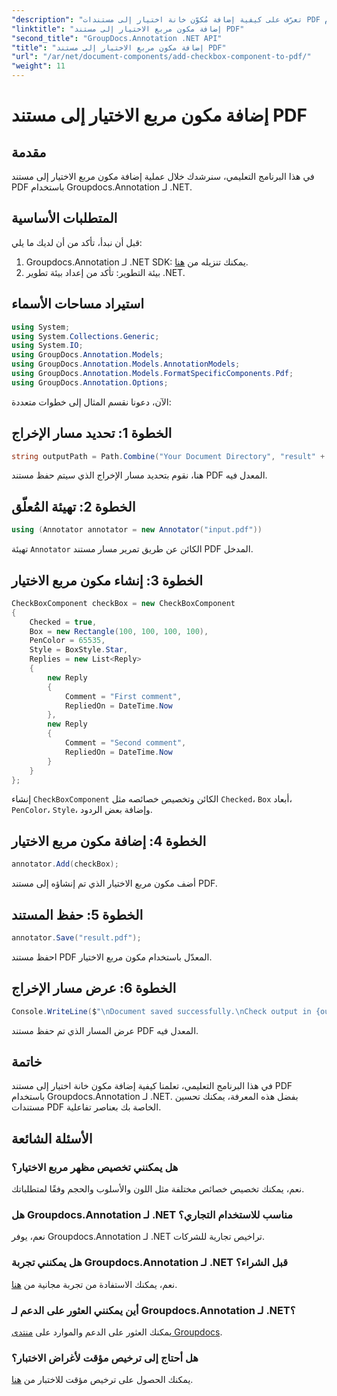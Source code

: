 ```yaml
---
"description": "تعرّف على كيفية إضافة مُكوّن خانة اختيار إلى مستندات PDF باستخدام Groupdocs.Annotation لـ .NET. حسّن ملفات PDF الخاصة بك بعناصر تفاعلية."
"linktitle": "إضافة مكون مربع الاختيار إلى مستند PDF"
"second_title": "GroupDocs.Annotation .NET API"
"title": "إضافة مكون مربع الاختيار إلى مستند PDF"
"url": "/ar/net/document-components/add-checkbox-component-to-pdf/"
"weight": 11
---
```


# إضافة مكون مربع الاختيار إلى مستند PDF

## مقدمة
في هذا البرنامج التعليمي، سنرشدك خلال عملية إضافة مكون مربع الاختيار إلى مستند PDF باستخدام Groupdocs.Annotation لـ .NET.
## المتطلبات الأساسية
قبل أن نبدأ، تأكد من أن لديك ما يلي:
1. Groupdocs.Annotation لـ .NET SDK: يمكنك تنزيله من [هنا](https://releases.groupdocs.com/annotation/net/).
2. بيئة التطوير: تأكد من إعداد بيئة تطوير .NET.

## استيراد مساحات الأسماء
```csharp
using System;
using System.Collections.Generic;
using System.IO;
using GroupDocs.Annotation.Models;
using GroupDocs.Annotation.Models.AnnotationModels;
using GroupDocs.Annotation.Models.FormatSpecificComponents.Pdf;
using GroupDocs.Annotation.Options;
```
الآن، دعونا نقسم المثال إلى خطوات متعددة:
## الخطوة 1: تحديد مسار الإخراج
```csharp
string outputPath = Path.Combine("Your Document Directory", "result" + Path.GetExtension("input.pdf"));
```
هنا، نقوم بتحديد مسار الإخراج الذي سيتم حفظ مستند PDF المعدل فيه.
## الخطوة 2: تهيئة المُعلّق
```csharp
using (Annotator annotator = new Annotator("input.pdf"))
```
تهيئة `Annotator` الكائن عن طريق تمرير مسار مستند PDF المدخل.
## الخطوة 3: إنشاء مكون مربع الاختيار
```csharp
CheckBoxComponent checkBox = new CheckBoxComponent
{
    Checked = true,
    Box = new Rectangle(100, 100, 100, 100),
    PenColor = 65535,
    Style = BoxStyle.Star,
    Replies = new List<Reply>
    {
        new Reply
        {
            Comment = "First comment",
            RepliedOn = DateTime.Now
        },
        new Reply
        {
            Comment = "Second comment",
            RepliedOn = DateTime.Now
        }
    }
};
```
إنشاء `CheckBoxComponent` الكائن وتخصيص خصائصه مثل `Checked`، `Box` أبعاد، `PenColor`، `Style`، وإضافة بعض الردود.
## الخطوة 4: إضافة مكون مربع الاختيار
```csharp
annotator.Add(checkBox);
```
أضف مكون مربع الاختيار الذي تم إنشاؤه إلى مستند PDF.
## الخطوة 5: حفظ المستند
```csharp
annotator.Save("result.pdf");
```
احفظ مستند PDF المعدّل باستخدام مكون مربع الاختيار.
## الخطوة 6: عرض مسار الإخراج
```csharp
Console.WriteLine($"\nDocument saved successfully.\nCheck output in {outputPath}.");
```
عرض المسار الذي تم حفظ مستند PDF المعدل فيه.

## خاتمة
في هذا البرنامج التعليمي، تعلمنا كيفية إضافة مكون خانة اختيار إلى مستند PDF باستخدام Groupdocs.Annotation لـ .NET. بفضل هذه المعرفة، يمكنك تحسين مستندات PDF الخاصة بك بعناصر تفاعلية.
## الأسئلة الشائعة
### هل يمكنني تخصيص مظهر مربع الاختيار؟
نعم، يمكنك تخصيص خصائص مختلفة مثل اللون والأسلوب والحجم وفقًا لمتطلباتك.
### هل Groupdocs.Annotation لـ .NET مناسب للاستخدام التجاري؟
نعم، يوفر Groupdocs.Annotation لـ .NET تراخيص تجارية للشركات.
### هل يمكنني تجربة Groupdocs.Annotation لـ .NET قبل الشراء؟
نعم، يمكنك الاستفادة من تجربة مجانية من [هنا](https://releases.groupdocs.com/).
### أين يمكنني العثور على الدعم لـ Groupdocs.Annotation لـ .NET؟
يمكنك العثور على الدعم والموارد على [منتدى Groupdocs](https://forum.groupdocs.com/c/annotation/10).
### هل أحتاج إلى ترخيص مؤقت لأغراض الاختبار؟
يمكنك الحصول على ترخيص مؤقت للاختبار من [هنا](https://purchase.groupdocs.com/temporary-license/).